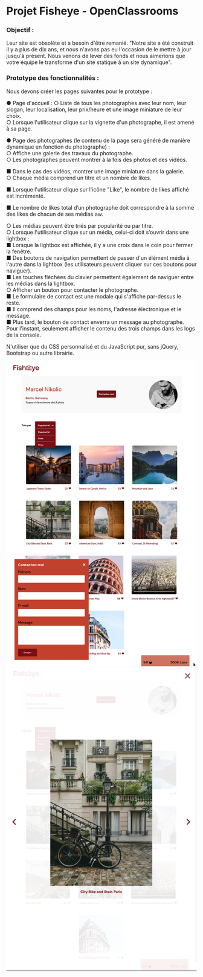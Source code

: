 # Projet Fisheye - OpenClassrooms

### Objectif :  
Leur site est obsolète et a besoin d'être remanié.
"Notre site a été construit il y a plus de dix ans, et nous n'avons pas eu l'occasion de
le mettre à jour jusqu'à présent. Nous venons de lever des fonds et nous aimerions
que votre équipe le transforme d'un site statique à un site dynamique".    

### Prototype des fonctionnalités :  

Nous devons créer les pages suivantes pour le prototype :  

● Page d'accueil :
○ Liste de tous les photographes avec leur nom, leur slogan, leur
localisation, leur prix/heure et une image miniature de leur choix.  
○ Lorsque l'utilisateur clique sur la vignette d'un photographe, il est
amené à sa page.    

● Page des photographes (le contenu de la page sera généré de manière
dynamique en fonction du photographe) :  
○ Affiche une galerie des travaux du photographe.  
○ Les photographes peuvent montrer à la fois des photos et des vidéos.  

■ Dans le cas des vidéos, montrer une image miniature dans la
galerie.  
○ Chaque média comprend un titre et un nombre de likes.  

■ Lorsque l'utilisateur clique sur l'icône "Like", le nombre de likes
affiché est incrémenté.  

■ Le nombre de likes total d’un photographe doit correspondre à la
somme des likes de chacun de ses médias.aw. 

○ Les médias peuvent être triés par popularité ou par titre.  
○ Lorsque l'utilisateur clique sur un média, celui-ci doit s’ouvrir dans une
lightbox :  
■ Lorsque la lightbox est affichée, il y a une croix dans le coin pour
fermer la fenêtre.  
■ Des boutons de navigation permettent de passer d'un élément
média à l'autre dans la lightbox (les utilisateurs peuvent cliquer
sur ces boutons pour naviguer).  
■ Les touches fléchées du clavier permettent également de
naviguer entre les médias dans la lightbox.  
○ Afficher un bouton pour contacter le photographe.  
■ Le formulaire de contact est une modale qui s'affiche par-dessus
le reste.  
■ Il comprend des champs pour les noms, l'adresse électronique et
le message.  
■ Plus tard, le bouton de contact enverra un message au
photographe. Pour l'instant, seulement afficher le contenu des
trois champs dans les logs de la console.  

N'utiliser que du CSS personnalisé et du JavaScript pur, sans jQuery, Bootstrap ou autre librairie.

![alt text](assets/printScreens/printScreen1.png)
![alt text](assets/printScreens/printScreen2.png)



